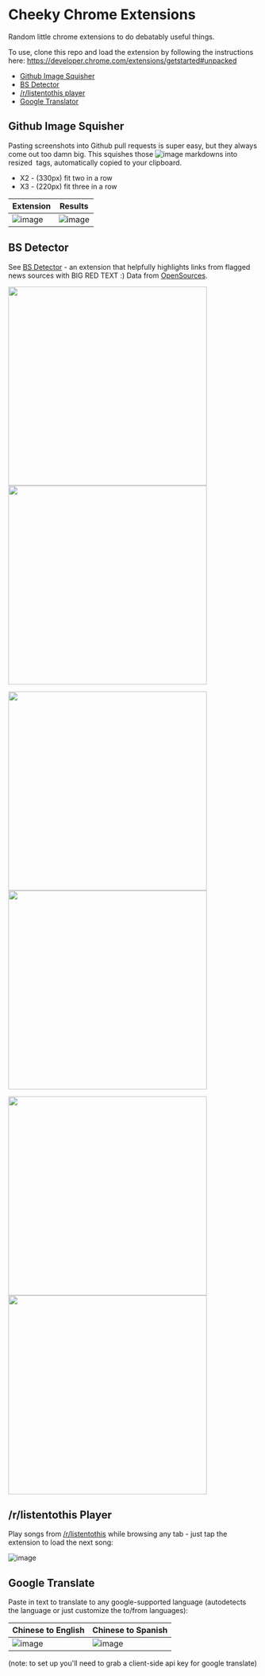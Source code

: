 Cheeky Chrome Extensions
=======

Random little chrome extensions to do debatably useful things.

To use, clone this repo and load the extension by following the instructions here: https://developer.chrome.com/extensions/getstarted#unpacked

- [Github Image Squisher](https://github.com/lishiyo/cheeky-chrome-extensions#github-image-squisher)
- [BS Detector](https://github.com/lishiyo/bs-detector.git)
- [/r/listentothis player](https://github.com/lishiyo/cheeky-chrome-extensions#rlistentothis-player)
- [Google Translator](https://github.com/lishiyo/cheeky-chrome-extensions#google-translate)

## Github Image Squisher

Pasting screenshots into Github pull requests is super easy, but they always come out too damn big. This squishes those ![image](github-image-url.png) markdowns into resized <image> tags, automatically copied to your clipboard.

- X2 - (330px) fit two in a row
- X3 - (220px) fit three in a row

Extension | Results
--- | ---
![image](https://user-images.githubusercontent.com/7489058/33798667-d569a236-dcea-11e7-9a33-9ac6fe066124.png) | ![image](https://user-images.githubusercontent.com/7489058/33798703-700e6420-dceb-11e7-827e-c6bcb9d36218.png)


## BS Detector

See [BS Detector](https://github.com/lishiyo/bs-detector.git) - an extension that helpfully highlights links from flagged news sources with BIG RED TEXT :) Data from [OpenSources](http://www.opensources.co/).

<img src=https://user-images.githubusercontent.com/7489058/33801535-fd02554a-dd2b-11e7-9345-62f37a48d1fc.png width=400> <img src=https://user-images.githubusercontent.com/7489058/33801476-5f163e92-dd2a-11e7-8c7a-81fc961b1cf3.png width=400> 

<img src=https://user-images.githubusercontent.com/7489058/33801444-538ef826-dd29-11e7-84aa-0cf1720a7cc8.png width=400> <img src=https://user-images.githubusercontent.com/7489058/33801446-5c2ee8ce-dd29-11e7-9e8a-8d5cf6b1e602.png width=400>

<img src=https://user-images.githubusercontent.com/7489058/33801458-844b78cc-dd29-11e7-87c6-a16ec53ff8d1.png width=400> <img src=https://user-images.githubusercontent.com/7489058/33801480-6f79a3be-dd2a-11e7-9820-4435bd70d67f.png width=400>


## /r/listentothis Player

Play songs from [/r/listentothis](https://www.reddit.com/r/listentothis/) while browsing any tab - just tap the extension to load the next song:

![image](https://user-images.githubusercontent.com/7489058/33799920-7952a010-dd03-11e7-90f6-4b855513ca2c.png)


## Google Translate

Paste in text to translate to any google-supported language (autodetects the language or just customize the to/from languages):

Chinese to English | Chinese to Spanish
--- | ---
![image](https://user-images.githubusercontent.com/7489058/33801248-11dddcea-dd23-11e7-8d06-ce76c11ca7b3.png) | ![image](https://user-images.githubusercontent.com/7489058/33801247-05892184-dd23-11e7-8e10-357201683724.png)

(note: to set up you'll need to grab a client-side api key for google translate)

